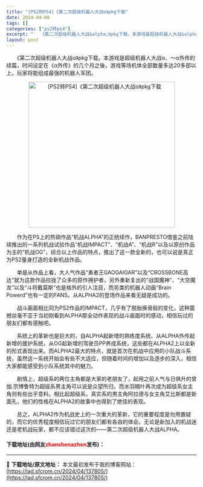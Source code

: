 ```yaml
---
title: "[PS2转PS4]《第二次超级机器人大战α》pkg下载"
date: 2024-04-08
tags: []
categories: ["ps2转ps4"]
excerpt: "　　《第二次超级机器人大战&alpha;》pkg下载。本游戏是超级机器人大战&alpha;、～&alpha;外传的续篇，时间设定在《&alpha;外传》的几个月之後，游戏等场机体全部数量多达20多部以上。玩家将能组成最强的机器人军团。 　　作为在PS上的热销作品&ldquo;机战ALPHA&amp;rdqu&hellip;"
layout: post
---
```


 <p>　　《第二次超级机器人大战&alpha;》pkg下载。本游戏是超级机器人大战&alpha;、～&alpha;外传的续篇，时间设定在《&alpha;外传》的几个月之後，游戏等场机体全部数量多达20多部以上。玩家将能组成最强的机器人军团。</p> <p align="center"><img align="" border="0" src="https://lad.sfcrom.cn/wp-content/uploads/2024/04/20240408_6613f7cf2a85b.webp" width="387" alt="[PS2转PS4]《第二次超级机器人大战α》pkg下载" /></p> <p>　　作为在PS上的热销作品&ldquo;机战ALPHA&rdquo;的正统续作，BANPRESTO借鉴之前陆续推出的一系列机战试验作品&ldquo;机战IMPACT&rdquo;、&ldquo;机战A&rdquo;、&ldquo;机战R&rdquo;以及以原创作品为主的&ldquo;机战OG&rdquo;，综合以上作品的特点，推出了这一款全新的，也可以说是真正为PS2量身打造的全新机战作品。</p> <p>　　单是从作品上看，大人气作品&ldquo;勇者王GAOGAIGAR&rdquo;以及&ldquo;CROSSBONE高达&rdquo;就为这款作品拉拢了众多的原作拥护者，另外重新复出的&ldquo;战国魔神&rdquo;、&ldquo;大空魔龙&rdquo;以及&ldquo;斗将戴莫斯&rdquo;也是格外的引人注目，而另类的机器人动画&ldquo;Brain Powerd&rdquo;也有一定的FANS。从ALPHA2的登场作品来看无疑是成功的。</p> <p>　　战斗画面相比同为PS2作品的IMPACT，几乎有了脱胎换骨般的变化，这种震撼丝毫不亚于当初刚看到ALPHA那全动作表现的战斗画面时的感动，相信玩过的朋友们都有感触吧。</p> <p>　　系统上的革新也是巨大的，自ALPHA起新增的熟练度系统、从ALPHA外传起新增的援护系统，从OG起新增的驾驶员PP养成系统，这些都在ALPHA2上以全新的形式表现出来。而ALPHA2最大的特点，就是首次在机战中应用的小队战斗系统，虽然这一系统开始会有些不大适应，但随着时间的增加以及逐步的深入，相信大家都能感受到小队系统其中的魅力。</p> <p>　　剧情上，超级系的两位主角都是大家的老朋友了，起用之前人气与日俱升的曾伽.宗博鲁特为超级系男主角可以说是众望所归，而水羽楠叶再次成为超级系女主角则有些出乎意料。相比起超级系，真实系的男主角阿拉德与女主角艾比斯都是新面孔，他们的性格在ALPHA2的故事中也得到了绝佳的表现。</p> <p>　　总之，ALPHA2作为机战史上的一次重大的革新，它的重要程度是勿用置疑的，而它的优秀程度相信玩过它的朋友们都有各自的体会。无论是新加入的机战迷还是老机战玩家，都不应该错过这次的&mdash;&mdash;第二次超级机器人大战ALPHA。</p> <p><h4>下载地址(由网友<font color="red">zhanshenazhen</font>发布)：</h4></p> 

---
📖 **下载地址/原文地址：** 本文最初发布于我的博客网站：[https://lad.sfcrom.cn/2024/04/137805/](https://lad.sfcrom.cn/2024/04/137805/)
